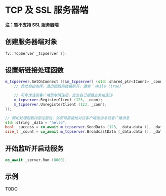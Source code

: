 # TCP 及 SSL 服务器端

**注：暂不支持 SSL 服务器端**

## 创建服务器端对象

```cpp
fv::TcpServer _tcpserver {};
```

## 设置新链接处理函数

```cpp
m_tcpserver.SetOnConnect ([&m_tcpserver] (std::shared_ptr<IConn2> _conn) -> Task<void> {
	// 此处自由发挥，退出函数则链接断开，通常 `while (true)`

	// 可考虑注册客户端及取消注册，此处自己根据业务指定ID
	m_tcpserver.RegisterClient (123, _conn);
	m_tcpserver.UnregisterClient (123, _conn);
});

// 假如处理函数内部注册后，外部可直接给对应客户端发消息或者广播消息
std::string _data = "hello";
bool _success = co_await m_tcpserver.SendData (123, _data.data (), _data.size ());
size_t _count = co_await m_tcpserver.BroadcastData (_data.data (), _data.size ());
```

## 开始监听并启动服务

```cpp
co_await _server.Run (8080);
```

## 示例

TODO
